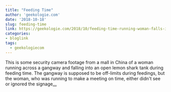 ```yaml
---
title: "Feeding Time"
author: 'geekologie.com'
date: '2018-10-18'
slug: feeding-time
link: https://geekologie.com/2018/10/feeding-time-running-woman-falls-into-sh.php
categories:
- bloglink
tags:
  - geekologiecom
---
```


This is some security camera footage from a mall in China of a woman running across a gangway and falling into an open lemon shark tank during feeding time. The gangway is supposed to be off-limits during feedings, but the woman, who was running to make a meeting on time, either didn't see or ignored the signage[... <i class="fas fa-external-link-alt"></i>](https://geekologie.com/2018/10/feeding-time-running-woman-falls-into-sh.php)

